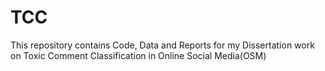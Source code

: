 # TCC
This repository contains Code, Data and Reports for my Dissertation work on Toxic Comment Classification in Online Social Media(OSM)
